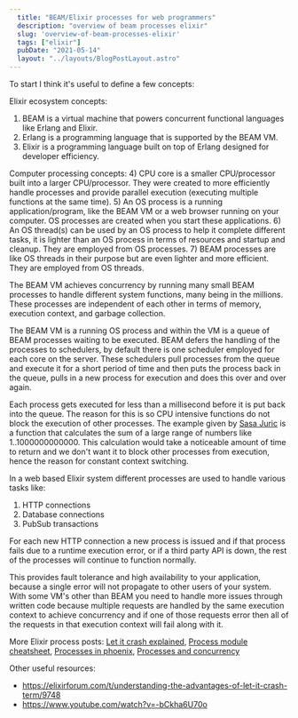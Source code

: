 ```yaml
---
  title: "BEAM/Elixir processes for web programmers"
  description: "overview of beam processes elixir"
  slug: 'overview-of-beam-processes-elixir'
  tags: ["elixir"]
  pubDate: "2021-05-14"
  layout: "../layouts/BlogPostLayout.astro"
---
```


To start I think it's useful to define a few concepts:

Elixir ecosystem concepts:
1) BEAM is a virtual machine that powers concurrent functional languages like Erlang and Elixir.
2) Erlang is a programming language that is supported by the BEAM VM.
3) Elixir is a programming language built on top of Erlang designed for developer efficiency.

Computer processing concepts:
4) CPU core is a smaller CPU/processor built into a larger CPU/processor. They were created to more efficiently handle processes and provide parallel execution (executing multiple functions at the same time).
5) An OS process is a running application/program, like the BEAM VM or a web browser running on your computer. OS processes are created when you start these applications.
6) An OS thread(s) can be used by an OS process to help it complete different tasks, it is lighter than an OS process in terms of resources and startup and cleanup. They are employed from OS processes.
7) BEAM processes are like OS threads in their purpose but are even lighter and more efficient. They are employed from OS threads.

The BEAM VM achieves concurrency by running many small BEAM processes to handle different system functions, many being in the millions. These processes are independent of each other in terms of memory, execution context, and garbage collection.

The BEAM VM is a running OS process and within the VM is a queue of BEAM processes waiting to be executed. BEAM defers the handling of the processes to schedulers, by default there is one scheduler employed for each core on the server. These schedulers pull processes from the queue and execute it for a short period of time and then puts the process back in the queue, pulls in a new process for execution and does this over and over again.

Each process gets executed for less than a millisecond before it is put back into the queue. The reason for this is so CPU intensive functions do not block the execution of other processes. The example given by [Sasa Juric](https://www.youtube.com/watch?v=-bCkha6U70o) is a function that calculates the sum of a large range of numbers like 1..1000000000000. This calculation would take a noticeable amount of time to return and we don't want it to block other processes from execution, hence the reason for constant context switching.

In a web based Elixir system different processes are used to handle various tasks like:
1) HTTP connections
2) Database connections
3) PubSub transactions

For each new HTTP connection a new process is issued and if that process fails due to a runtime execution error, or if a third party API is down, the rest of the processes will continue to function normally.

This provides fault tolerance and high availability to your application, because a single error will not propagate to other users of your system. With some VM's other than BEAM you need to handle more issues through written code because multiple requests are handled by the same execution context to achieve concurrency and if one of those requests error then all of the requests in that execution context will fail along with it.

More Elixir process posts:
[Let it crash explained](https://www.devdecks.io/2021-let-it-crash-explained),
[Process module cheatsheet](https://www.devdecks.io/2021-elixir-process-module-cheatsheet),
[Processes in phoenix](https://www.devdecks.io/2021-introduction-to-elixir-processes-in-phoenix),
[Processes and concurrency](https://www.devdecks.io/2021-elixir-processes-concurrency-and-parallelism)

Other useful resources:
- https://elixirforum.com/t/understanding-the-advantages-of-let-it-crash-term/9748
- https://www.youtube.com/watch?v=-bCkha6U70o